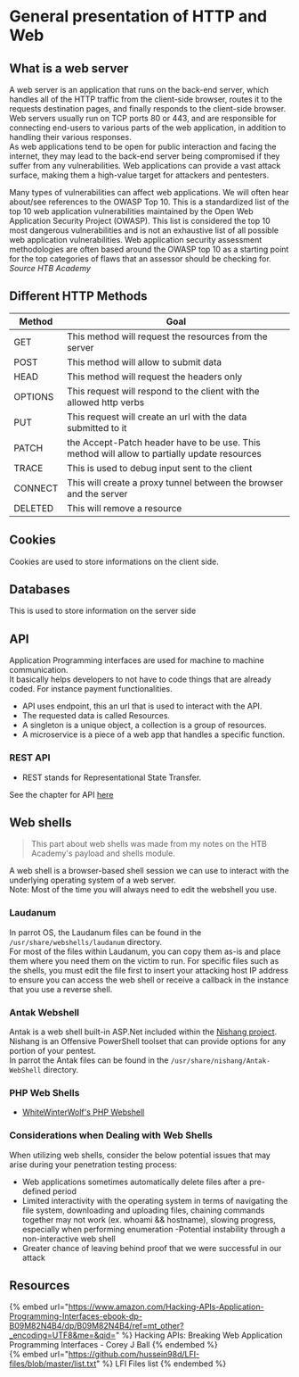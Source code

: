 # General presentation of HTTP and Web

## What is a web server

A web server is an application that runs on the back-end server, which handles all of the HTTP traffic from the client-side browser, routes it to the requests destination pages, and finally responds to the client-side browser. Web servers usually run on TCP ports 80 or 443, and are responsible for connecting end-users to various parts of the web application, in addition to handling their various responses.  
As web applications tend to be open for public interaction and facing the internet, they may lead to the back-end server being compromised if they suffer from any vulnerabilities. Web applications can provide a vast attack surface, making them a high-value target for attackers and pentesters.

Many types of vulnerabilities can affect web applications. We will often hear about/see references to the OWASP Top 10. This is a standardized list of the top 10 web application vulnerabilities maintained by the Open Web Application Security Project (OWASP). This list is considered the top 10 most dangerous vulnerabilities and is not an exhaustive list of all possible web application vulnerabilities. Web application security assessment methodologies are often based around the OWASP top 10 as a starting point for the top categories of flaws that an assessor should be checking for.  
*Source HTB Academy*

## Different HTTP Methods

| Method | Goal |
|--------|------|
| GET    | This method will request the resources from the server |
| POST   | This method will allow to submit data |
| HEAD   | This method will request the headers only |
| OPTIONS | This request will respond to the client with the allowed http verbs|
| PUT | This request will create an url with the data submitted to it |
| PATCH | the Accept-Patch header have to be use. This method will allow to partially update resources|
| TRACE | This is used to debug input sent to the client|
| CONNECT | This will create a proxy tunnel between the browser and the server |
| DELETED | This will remove a resource |

## Cookies

Cookies are used to store informations on the client side.

## Databases

This is used to store information on the server side

## API

Application Programming interfaces are used for machine to machine communication.  
It basically helps developers to not have to code things that are already coded. For instance payment functionalities.

- API uses endpoint, this an url that is used to interact with the API.
- The requested data is called Resources.
- A singleton is a unique object, a collection is a group of resources.
- A microservice is a piece of a web app that handles a specific function.

### REST API

- REST stands for Representational State Transfer.

See the chapter for API [here](API.md)

## Web shells

> This part about web shells was made from my notes on the HTB Academy's payload and shells module.

A web shell is a browser-based shell session we can use to interact with the underlying operating system of a web server.  
Note: Most of the time you will always need to edit the webshell you use.

### Laudanum

In parrot OS, the Laudanum files can be found in the `/usr/share/webshells/laudanum` directory.  
For most of the files within Laudanum, you can copy them as-is and place them where you need them on the victim to run. For specific files such as the shells, you must edit the file first to insert your attacking host IP address to ensure you can access the web shell or receive a callback in the instance that you use a reverse shell.  

### Antak Webshell

Antak is a web shell built-in ASP.Net included within the [Nishang project](https://github.com/samratashok/nishang). Nishang is an Offensive PowerShell toolset that can provide options for any portion of your pentest.  
In parrot the Antak files can be found in the `/usr/share/nishang/Antak-WebShell` directory.

### PHP Web Shells

- [WhiteWinterWolf's PHP Webshell](https://github.com/WhiteWinterWolf/wwwolf-php-webshell)

### Considerations when Dealing with Web Shells

When utilizing web shells, consider the below potential issues that may arise during your penetration testing process:

- Web applications sometimes automatically delete files after a pre-defined period
- Limited interactivity with the operating system in terms of navigating the file system, downloading and uploading files, chaining commands together may not work (ex. whoami && hostname), slowing progress, especially when performing enumeration -Potential instability through a non-interactive web shell
- Greater chance of leaving behind proof that we were successful in our attack

## Resources

{% embed url="https://www.amazon.com/Hacking-APIs-Application-Programming-Interfaces-ebook-dp-B09M82N4B4/dp/B09M82N4B4/ref=mt_other?_encoding=UTF8&me=&qid=" %} Hacking APIs: Breaking Web Application Programming Interfaces - Corey J Ball {% endembed %}  
{% embed url="https://github.com/hussein98d/LFI-files/blob/master/list.txt" %} LFI Files list {% endembed %}  
